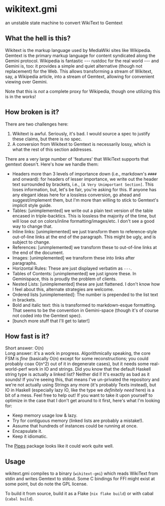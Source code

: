 # wikitext.gmi
an unstable state machine to convert WikiText to Gemtext

## What the hell is this?
Wikitext is the markup language used by MediaWiki sites like Wikipedia. Gemtext
is the primary markup language for content syndicated along the Gemini protocol.
Wikipedia is fantastic --- rustdoc for the real world --- and Gemini is, too: it
provides a simple and quiet alternative (though not replacement) for the Web.
This allows transforming a stream of Wikitext, say, a Wikipedia article, into a
stream of Gemtext, allowing for convenient viewing over Gemini.

Note that this is *not* a complete proxy for Wikipedia, though one utilizing
this is in the works!

## How broken is it?
There are two challenges here:

1. Wikitext is awful. Seriously, it's bad. I would source a spec to justify
   these claims, but there is no spec.
2. A conversion from Wikitext to Gemtext is necessarily lossy, which is what the
   rest of this section addresses.

There are a very large number of 'features' that WikiText supports that gemtext
doesn't. Here's how we handle them:

* Headers more than 3 levels of importance down (i.e., markdown's `####` and
  onward): for headers of lesser importance, we write out the header text
  surrounded by brackets, i.e., `[A Very Unimportant Section]`. This loses
  information, but, let's be fair, you're asking for this. If anyone has any
  elegant ideas here for a lossless conversion, go ahead and suggest/implement
  them, but I'm more than willing to stick to Gemtext's implicit style guide.
* Tables: [unimplemented] we write out a plain text version of the table encased
  in triple-backtics. This is lossless the majority of the time, but will lose
  out on colors/inline formatting/images/etc. I don't see a good way to change
  that.
* Inline links: [unimplemented] we just transform them to reference-style
  out-of-line links at the end of the paragraph. This might be ugly, and is
  subject to change.
* References: [unimplemented] we transform these to out-of-line links at the
  end of the document.
* Images: [unimplemented] we transform these into links after paragraphs.
* Horizontal Rules: These are just displayed verbatim as `---`.
* Tables of Contents: [unimplemented] we just ignore these. In Geminispace, this
  is proudly the problem of clients.
* Nested Lists: [unimplemented] these are just flattened. I don't know how I
  feel about this, alternate strategies are welcome.
* Ordered lists [unimplemented]: The number is prepended to the list text in
  brackets.
* Bold and italic text: this is transformed to markdown-esque formatting. That
  seems to be the convention in Gemini-space (though it's of course not coded
  into the Gemtext spec).
* [bunch more stuff that I'll get to later!]

## How fast is it?
Short answer: O(n) \
Long answer: it's a work in progress. Algorithmically speaking, the core FSM is
*fine* (basically O(n) except for some reconstructions; you could probably coax
O(n^2) out of it in degenerate cases), but it needs some real-world-perf work in
IO and strings. Did you know that the default Haskell string type is actually a
linked list? Neither did I! It's exactly as bad as it sounds! If you're seeing
this, that means I've un-privated the repository and we're not actually using
Strings any more (it's probably Texts instead), but IO in Haskell (especially
lazy IO, like the type we *definitely need* here) is a bit of a mess. Feel
free to help out! If you want to take it upon yourself to optimize in the case
that I don't get around to it first, here's what I'm looking for:

+ Keep memory usage low & lazy.
+ Try for contiguous memory (linked lists are probably a mistake!).
+ Assume that hundreds of instances could be running at once.
+ Encapsulate it.
+ Keep it idiomatic.

The [Pipes](https://hackage.haskell.org/package/pipes) package looks like it
could work quite well.

## Usage
wikitext.gmi compiles to a binary (`wikitext-gmi`) which reads WikiText from
stdin and writes Gemtext to stdout. Some C bindings for FFI might exist at some
point, but do note the GPL license.

To build it from source, build it as a Flake (`nix flake build`) or with cabal
(`cabal build`).
